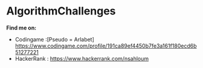 # AlgorithmChallenges
**Find me on:**
- Codingame :[Pseudo = Arlabet]  https://www.codingame.com/profile/191ca89ef4450b7fe3a161f180ecd6b51277221
- HackerRank : https://www.hackerrank.com/nsahloum
